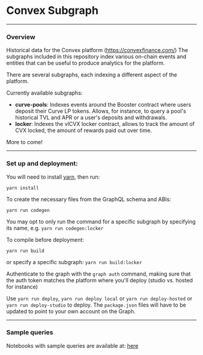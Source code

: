 # Convex Subgraph

---

### Overview

Historical data for the Convex platform (https://convexfinance.com/)
The subgraphs included in this repository index various on-chain events and entities that can be useful to produce analytics for the platform.

There are several subgraphs, each indexing a different aspect of the platform.

Currently available subgraphs:

- **curve-pools**: Indexes events around the Booster contract where users deposit their Curve LP tokens. Allows, for instance, to query a pool's historical TVL and APR or a user's deposits and withdrawals.
- **locker**: Indexes the vlCVX locker contract, allows to track the amount of CVX locked, the amount of rewards paid out over time.

More to come!

---

### Set up and deployment:

You will need to install <a href="https://classic.yarnpkg.com/lang/en/docs/install/#debian-stable">yarn</a>, then run:

`yarn install`

To create the necessary files from the GraphQL schema and ABIs: 

`yarn run codegen`

You may opt to only run the command for a specific subgraph by specifying its name, e.g. `yarn run codegen:locker`

To compile before deployment: 

`yarn run build`

or specify a specific subgraph: `yarn run build:locker`

Authenticate to the graph with the `graph auth` command, making sure that the auth token matches the platform where you'll deploy (studio vs. hosted for instance)

Use `yarn run deploy`, `yarn run deploy local` or `yarn run deploy-hosted` or `yarn run deploy-studio` to deploy.
The `package.json` files will have to be updated to point to your own account on the Graph.

---

### Sample queries

Notebooks with sample queries are available at: <a href="https://github.com/convex-community/graph_queries">here</a>